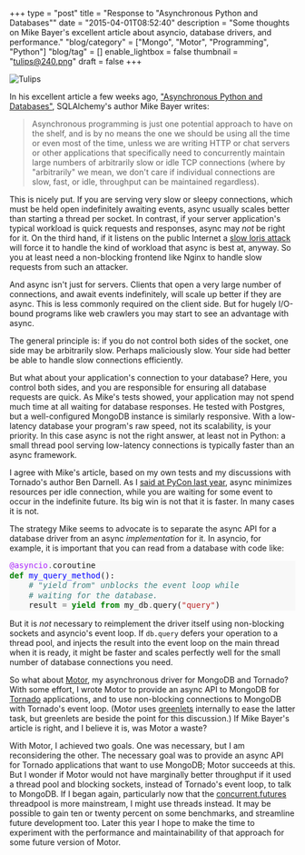 +++
type = "post"
title = "Response to \"Asynchronous Python and Databases\""
date = "2015-04-01T08:52:40"
description = "Some thoughts on Mike Bayer's excellent article about asyncio, database drivers, and performance."
"blog/category" = ["Mongo", "Motor", "Programming", "Python"]
"blog/tag" = []
enable_lightbox = false
thumbnail = "tulips@240.png"
draft = false
+++

<p><img style="display:block; margin-left:auto; margin-right:auto;" src="tulips.png" alt="Tulips" title="Tulips" /></p>
<p>In his excellent article a few weeks ago, <a href="http://techspot.zzzeek.org/2015/02/15/asynchronous-python-and-databases/">"Asynchronous Python and Databases"</a>, SQLAlchemy's author Mike Bayer writes:</p>
<blockquote>
<p>Asynchronous programming is just one potential approach to have on the shelf, and is by no means the one we should be using all the time or even most of the time, unless we are writing HTTP or chat servers or other applications that specifically need to concurrently maintain large numbers of arbitrarily slow or idle TCP connections (where by "arbitrarily" we mean, we don't care if individual connections are slow, fast, or idle, throughput can be maintained regardless).</p>
</blockquote>
<p>This is nicely put. If you are serving very slow or sleepy connections, which must be held open indefinitely awaiting events, async usually scales better than starting a thread per socket. In contrast, if your server application's typical workload is quick requests and responses, async may <em>not</em> be right for it. On the third hand, if it listens on the public Internet a <a href="http://en.wikipedia.org/wiki/Slowloris_%28software%29">slow loris attack</a> will force it to handle the kind of workload that async is best at, anyway. So you at least need a non-blocking frontend like Nginx to handle slow requests from such an attacker.</p>
<p>And async isn't just for servers. Clients that open a very large number of connections, and await events indefinitely, will scale up better if they are async. This is less commonly required on the client side. But for hugely I/O-bound programs like web crawlers you may start to see an advantage with async.</p>
<p>The general principle is: if you do not control both sides of the socket, one side may be arbitrarily slow. Perhaps maliciously slow. Your side had better be able to handle slow connections efficiently.</p>
<p>But what about your application's connection to your database? Here, you control both sides, and you are responsible for ensuring all database requests are quick. As Mike's tests showed, your application may not spend much time at all waiting for database responses. He tested with Postgres, but a well-configured MongoDB instance is similarly responsive. With a low-latency database your program's raw speed, not its scalability, is your priority. In this case async is not the right answer, at least not in Python: a small thread pool serving low-latency connections is typically faster than an async framework.</p>
<p>I agree with Mike's article, based on my own tests and my discussions with Tornado's author Ben Darnell. As I <a href="/blog/pycon-2014-video-what-is-async/">said at PyCon last year</a>, async minimizes resources per idle connection, while you are waiting for some event to occur in the indefinite future. Its big win is not that it is faster. In many cases it is not.</p>
<p>The strategy Mike seems to advocate is to separate the async API for a database driver from an async <em>implementation</em> for it. In asyncio, for example, it is important that you can read from a database with code like:</p>
<div class="codehilite" style="background: #f8f8f8"><pre style="line-height: 125%"><span style="color: #AA22FF">@asyncio</span><span style="color: #666666">.</span>coroutine
<span style="color: #008000; font-weight: bold">def</span> <span style="color: #0000FF">my_query_method</span>():
    <span style="color: #408080; font-style: italic"># &quot;yield from&quot; unblocks the event loop while</span>
    <span style="color: #408080; font-style: italic"># waiting for the database.</span>
    result <span style="color: #666666">=</span> <span style="color: #008000; font-weight: bold">yield from</span> my_db<span style="color: #666666">.</span>query(<span style="color: #BA2121">&quot;query&quot;</span>)
</pre></div>


<p>But it is <em>not</em> necessary to reimplement the driver itself using non-blocking sockets and asyncio's event loop. If <code>db.query</code> defers your operation to a thread pool, and injects the result into the event loop on the main thread when it is ready, it might be faster and scales perfectly well for the small number of database connections you need.</p>
<p>So what about <a href="http://motor.readthedocs.org/">Motor</a>, my asynchronous driver for MongoDB and Tornado? With some effort, I wrote Motor to provide an async API to MongoDB for <a href="http://www.tornadoweb.org/">Tornado</a> applications, and to use non-blocking connections to MongoDB with Tornado's event loop. (Motor uses <a href="http://greenlet.readthedocs.org/">greenlets</a> internally to ease the latter task, but greenlets are beside the point for this discussion.) If Mike Bayer's article is right, and I believe it is, was Motor a waste?</p>
<p>With Motor, I achieved two goals. One was necessary, but I am reconsidering the other. The necessary goal was to provide an async API for Tornado applications that want to use MongoDB; Motor succeeds at this. But I wonder if Motor would not have marginally better throughput if it used a thread pool and blocking sockets, instead of Tornado's event loop, to talk to MongoDB. If I began again, particularly now that the <a href="http://pythonhosted.org/futures/">concurrent.futures</a> threadpool is more mainstream, I might use threads instead. It may be possible to gain ten or twenty percent on some benchmarks, and streamline future development too. Later this year I hope to make the time to experiment with the performance and maintainability of that approach for some future version of Motor.</p>
    